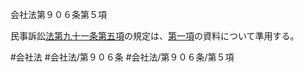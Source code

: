 会社法第９０６条第５項

民事訴訟[法第九十一条第五項](会社法＿＿＿＿第９１条第５項)の規定は、[第一項](会社法＿＿＿＿第９０６条第１項)の資料について準用する。

#会社法
#会社法/第９０６条
#会社法/第９０６条/第５項
